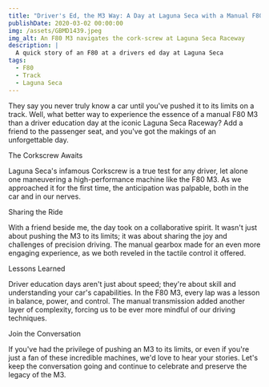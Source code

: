```yaml
---
title: "Driver's Ed, the M3 Way: A Day at Laguna Seca with a Manual F80"
publishDate: 2020-03-02 00:00:00
img: /assets/GBMD1439.jpeg
img_alt: An F80 M3 navigates the cork-screw at Laguna Seca Raceway
description: |
  A quick story of an F80 at a drivers ed day at Laguna Seca
tags:
  - F80
  - Track
  - Laguna Seca
---
```

They say you never truly know a car until you've pushed it to its limits on a track. Well, what better way to experience the essence of a manual F80 M3 than a driver education day at the iconic Laguna Seca Raceway? Add a friend to the passenger seat, and you've got the makings of an unforgettable day.

The Corkscrew Awaits

Laguna Seca's infamous Corkscrew is a true test for any driver, let alone one maneuvering a high-performance machine like the F80 M3. As we approached it for the first time, the anticipation was palpable, both in the car and in our nerves.

Sharing the Ride

With a friend beside me, the day took on a collaborative spirit. It wasn't just about pushing the M3 to its limits; it was about sharing the joy and challenges of precision driving. The manual gearbox made for an even more engaging experience, as we both reveled in the tactile control it offered.

Lessons Learned

Driver education days aren't just about speed; they're about skill and understanding your car's capabilities. In the F80 M3, every lap was a lesson in balance, power, and control. The manual transmission added another layer of complexity, forcing us to be ever more mindful of our driving techniques.

Join the Conversation

If you've had the privilege of pushing an M3 to its limits, or even if you're just a fan of these incredible machines, we'd love to hear your stories. Let's keep the conversation going and continue to celebrate and preserve the legacy of the M3.
